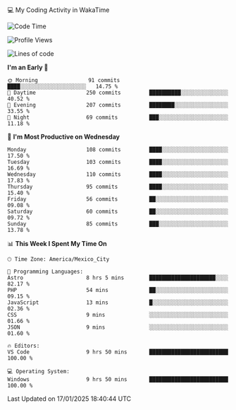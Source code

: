 💻 My Coding Activity in WakaTime
<!--START_SECTION:waka-->
![Code Time](http://img.shields.io/badge/Code%20Time-183%20hrs%2041%20mins-blue)

![Profile Views](http://img.shields.io/badge/Profile%20Views-0-blue)

![Lines of code](https://img.shields.io/badge/From%20Hello%20World%20I%27ve%20Written-1.8%20million%20lines%20of%20code-blue)

**I'm an Early 🐤** 

```text
🌞 Morning                91 commits          ████░░░░░░░░░░░░░░░░░░░░░   14.75 % 
🌆 Daytime                250 commits         ██████████░░░░░░░░░░░░░░░   40.52 % 
🌃 Evening                207 commits         ████████░░░░░░░░░░░░░░░░░   33.55 % 
🌙 Night                  69 commits          ███░░░░░░░░░░░░░░░░░░░░░░   11.18 % 
```
📅 **I'm Most Productive on Wednesday** 

```text
Monday                   108 commits         ████░░░░░░░░░░░░░░░░░░░░░   17.50 % 
Tuesday                  103 commits         ████░░░░░░░░░░░░░░░░░░░░░   16.69 % 
Wednesday                110 commits         ████░░░░░░░░░░░░░░░░░░░░░   17.83 % 
Thursday                 95 commits          ████░░░░░░░░░░░░░░░░░░░░░   15.40 % 
Friday                   56 commits          ██░░░░░░░░░░░░░░░░░░░░░░░   09.08 % 
Saturday                 60 commits          ██░░░░░░░░░░░░░░░░░░░░░░░   09.72 % 
Sunday                   85 commits          ███░░░░░░░░░░░░░░░░░░░░░░   13.78 % 
```


📊 **This Week I Spent My Time On** 

```text
🕑︎ Time Zone: America/Mexico_City

💬 Programming Languages: 
Astro                    8 hrs 5 mins        █████████████████████░░░░   82.17 % 
PHP                      54 mins             ██░░░░░░░░░░░░░░░░░░░░░░░   09.15 % 
JavaScript               13 mins             █░░░░░░░░░░░░░░░░░░░░░░░░   02.36 % 
CSS                      9 mins              ░░░░░░░░░░░░░░░░░░░░░░░░░   01.66 % 
JSON                     9 mins              ░░░░░░░░░░░░░░░░░░░░░░░░░   01.60 % 

🔥 Editors: 
VS Code                  9 hrs 50 mins       █████████████████████████   100.00 % 

💻 Operating System: 
Windows                  9 hrs 50 mins       █████████████████████████   100.00 % 
```


 Last Updated on 17/01/2025 18:40:44 UTC
<!--END_SECTION:waka-->
